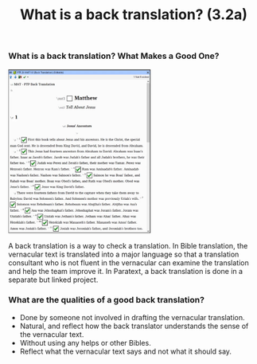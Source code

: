 ﻿---
title: What is a back translation? (3.2a)
---
### What is a back translation? What Makes a Good One? 
   ![](../media/812f01581ec77c8f9d1ebb41e3ef2bd8.png)  

A back translation is a way to check a translation. In Bible translation, the vernacular text is translated into a major language so that a translation consultant who is not fluent in the vernacular can examine the translation and help the team improve it. In Paratext, a back translation is done in a separate but linked project.

### What are the qualities of a good back translation?

-  Done by someone not involved in drafting the vernacular translation.
-  Natural, and reflect how the back translator understands the sense of the vernacular text.
-  Without using any helps or other Bibles.
-  Reflect what the vernacular text says and not what it should say.
